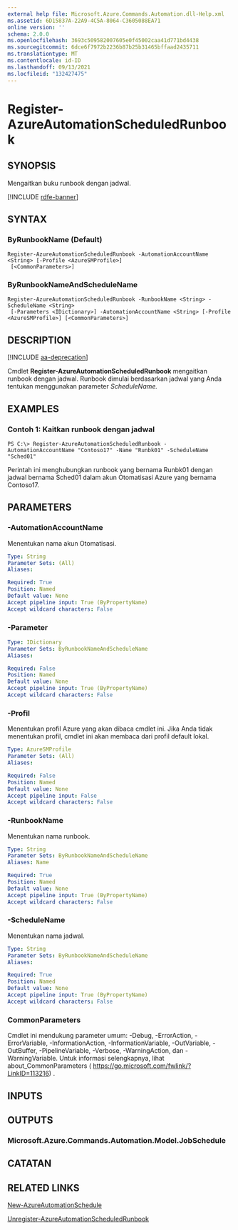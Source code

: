 ```yaml
---
external help file: Microsoft.Azure.Commands.Automation.dll-Help.xml
ms.assetid: 6D15837A-22A9-4C5A-8064-C3605088EA71
online version: ''
schema: 2.0.0
ms.openlocfilehash: 3693c509582007605e0f45002caa41d771bd4438
ms.sourcegitcommit: 6dce6f7972b2236b87b25b31465bffaad2435711
ms.translationtype: MT
ms.contentlocale: id-ID
ms.lasthandoff: 09/13/2021
ms.locfileid: "132427475"
---
```

# Register-AzureAutomationScheduledRunbook

## SYNOPSIS

Mengaitkan buku runbook dengan jadwal.

[!INCLUDE [rdfe-banner](../../includes/rdfe-banner.md)]

## SYNTAX

### ByRunbookName (Default)
```
Register-AzureAutomationScheduledRunbook -AutomationAccountName <String> [-Profile <AzureSMProfile>]
 [<CommonParameters>]
```

### ByRunbookNameAndScheduleName
```
Register-AzureAutomationScheduledRunbook -RunbookName <String> -ScheduleName <String>
 [-Parameters <IDictionary>] -AutomationAccountName <String> [-Profile <AzureSMProfile>] [<CommonParameters>]
```

## DESCRIPTION

[!INCLUDE [aa-deprecation](../include/aa-deprecation.md)]

Cmdlet **Register-AzureAutomationScheduledRunbook** mengaitkan runbook dengan jadwal.
Runbook dimulai berdasarkan jadwal yang Anda tentukan menggunakan parameter *ScheduleName.*

## EXAMPLES

### Contoh 1: Kaitkan runbook dengan jadwal
```
PS C:\> Register-AzureAutomationScheduledRunbook -AutomationAccountName "Contoso17" -Name "Runbk01" -ScheduleName "Sched01"
```

Perintah ini menghubungkan runbook yang bernama Runbk01 dengan jadwal bernama Sched01 dalam akun Otomatisasi Azure yang bernama Contoso17.

## PARAMETERS

### -AutomationAccountName
Menentukan nama akun Otomatisasi.

```yaml
Type: String
Parameter Sets: (All)
Aliases: 

Required: True
Position: Named
Default value: None
Accept pipeline input: True (ByPropertyName)
Accept wildcard characters: False
```

### -Parameter
```yaml
Type: IDictionary
Parameter Sets: ByRunbookNameAndScheduleName
Aliases: 

Required: False
Position: Named
Default value: None
Accept pipeline input: True (ByPropertyName)
Accept wildcard characters: False
```

### -Profil
Menentukan profil Azure yang akan dibaca cmdlet ini.
Jika Anda tidak menentukan profil, cmdlet ini akan membaca dari profil default lokal.

```yaml
Type: AzureSMProfile
Parameter Sets: (All)
Aliases: 

Required: False
Position: Named
Default value: None
Accept pipeline input: False
Accept wildcard characters: False
```

### -RunbookName
Menentukan nama runbook.

```yaml
Type: String
Parameter Sets: ByRunbookNameAndScheduleName
Aliases: Name

Required: True
Position: Named
Default value: None
Accept pipeline input: True (ByPropertyName)
Accept wildcard characters: False
```

### -ScheduleName
Menentukan nama jadwal.

```yaml
Type: String
Parameter Sets: ByRunbookNameAndScheduleName
Aliases: 

Required: True
Position: Named
Default value: None
Accept pipeline input: True (ByPropertyName)
Accept wildcard characters: False
```

### CommonParameters
Cmdlet ini mendukung parameter umum: -Debug, -ErrorAction, -ErrorVariable, -InformationAction, -InformationVariable, -OutVariable, -OutBuffer, -PipelineVariable, -Verbose, -WarningAction, dan -WarningVariable. Untuk informasi selengkapnya, lihat about_CommonParameters ( https://go.microsoft.com/fwlink/?LinkID=113216) .

## INPUTS

## OUTPUTS

### Microsoft.Azure.Commands.Automation.Model.JobSchedule

## CATATAN

## RELATED LINKS

[New-AzureAutomationSchedule](./New-AzureAutomationSchedule.md)

[Unregister-AzureAutomationScheduledRunbook](./Unregister-AzureAutomationScheduledRunbook.md)


